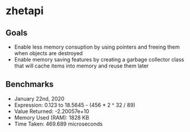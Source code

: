 # zhetapi

## Goals ##

 - Enable less memory consuption by using pointers and freeing them when objects are destroyed
 - Enable memory saving features by creating a garbage collector class that will cache items into memory and reuse them later


## Benchmarks ##

 - January 22nd, 2020
  - Expression: 0.123 to 18.5645 - (456 * 2 ^ 32 / 89)
  - Value Returned: -2.20057e+10
  - Memory Used (RAM): 1828 KB
  - Time Taken: 469.689 microseconds
 
